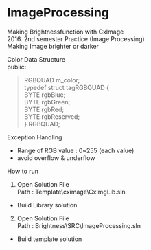 # ImageProcessing
Making Brightnessfunction with CxImage<br/>
2016. 2nd semester Practice (Image Processing)<br/>
Making Image brighter or darker<br/>

Color Data Structure<br/>
public:<br/>
>RGBQUAD m_color;<br/>
typedef struct tagRGBQUAD {<br/>
>BYTE rgbBlue;<br/>
>BYTE rgbGreen;<br/>
>BYTE rgbRed;<br/>
>BYTE rgbReserved;<br/>
} RGBQUAD;<br/>

Exception Handling<br/>
 - Range of RGB value : 0~255 (each value)<br/>
 - avoid overflow & underflow<br/>
 
How to run<br/>

1. Open Solution File<br/>
Path : Template\cximage\CxImgLib.sln<br/>
- Build Library solution<br/>

2. Open Solution File<br/>
Path : Brightness\SRC\ImageProcessing.sln<br/>
- Build template solution<br/>
